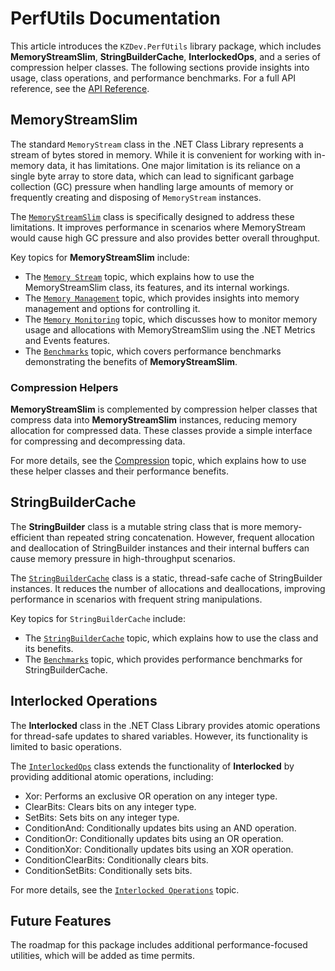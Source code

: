 # PerfUtils Documentation

This article introduces the `KZDev.PerfUtils` library package, which includes **MemoryStreamSlim**, **StringBuilderCache**, **InterlockedOps**, and a series of compression helper classes. The following sections provide insights into usage, class operations, and performance benchmarks. For a full API reference, see the [API Reference](xref:KZDev.PerfUtils).

## MemoryStreamSlim

The standard `MemoryStream` class in the .NET Class Library represents a stream of bytes stored in memory. While it is convenient for working with in-memory data, it has limitations. One major limitation is its reliance on a single byte array to store data, which can lead to significant garbage collection (GC) pressure when handling large amounts of memory or frequently creating and disposing of `MemoryStream` instances.

The [`MemoryStreamSlim`](xref:KZDev.PerfUtils.MemoryStreamSlim) class is specifically designed to address these limitations. It improves performance in scenarios where MemoryStream would cause high GC pressure and also provides better overall throughput.

Key topics for **MemoryStreamSlim** include:

- The [`Memory Stream`](./memorystreamslim.md) topic, which explains how to use the MemoryStreamSlim class, its features, and its internal workings.
- The [`Memory Management`](./memory-management.md) topic, which provides insights into memory management and options for controlling it.
- The [`Memory Monitoring`](./memory-monitoring.md) topic, which discusses how to monitor memory usage and allocations with MemoryStreamSlim using the .NET Metrics and Events features.
- The [`Benchmarks`](./memorystream-benchmarks.md) topic, which covers performance benchmarks demonstrating the benefits of **MemoryStreamSlim**.

### Compression Helpers

**MemoryStreamSlim** is complemented by compression helper classes that compress data into **MemoryStreamSlim** instances, reducing memory allocation for compressed data. These classes provide a simple interface for compressing and decompressing data.

For more details, see the [Compression](./memorystream-compression.md) topic, which explains how to use these helper classes and their performance benefits.

## StringBuilderCache

The **StringBuilder** class is a mutable string class that is more memory-efficient than repeated string concatenation. However, frequent allocation and deallocation of StringBuilder instances and their internal buffers can cause memory pressure in high-throughput scenarios.

The [`StringBuilderCache`](xref:KZDev.PerfUtils.StringBuilderCache) class is a static, thread-safe cache of StringBuilder instances. It reduces the number of allocations and deallocations, improving performance in scenarios with frequent string manipulations.

Key topics for `StringBuilderCache` include:

- The [`StringBuilderCache`](./stringbuildercache.md) topic, which explains how to use the class and its benefits.
- The [`Benchmarks`](./stringbuildercache-benchmarks.md) topic, which provides performance benchmarks for StringBuilderCache.

## Interlocked Operations

The **Interlocked** class in the .NET Class Library provides atomic operations for thread-safe updates to shared variables. However, its functionality is limited to basic operations.

The [`InterlockedOps`](xref:KZDev.PerfUtils.InterlockedOps) class extends the functionality of **Interlocked** by providing additional atomic operations, including:

- Xor: Performs an exclusive OR operation on any integer type.
- ClearBits: Clears bits on any integer type.
- SetBits: Sets bits on any integer type.
- ConditionAnd: Conditionally updates bits using an AND operation.
- ConditionOr: Conditionally updates bits using an OR operation.
- ConditionXor: Conditionally updates bits using an XOR operation.
- ConditionClearBits: Conditionally clears bits.
- ConditionSetBits: Conditionally sets bits.

For more details, see the [`Interlocked Operations`](./interlockedops.md) topic.

## Future Features

The roadmap for this package includes additional performance-focused utilities, which will be added as time permits.
